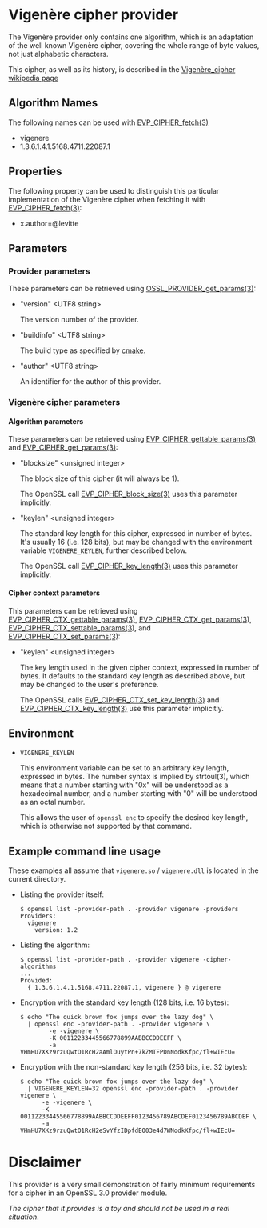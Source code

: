 # Vigenère cipher provider

The Vigenère provider only contains one algorithm, which is an
adaptation of the well known Vigenère cipher, covering the whole range
of byte values, not just alphabetic characters.

This cipher, as well as its history, is described in the
[Vigenère_cipher wikipedia page]

## Algorithm Names

The following names can be used with [EVP_CIPHER_fetch(3)]

-   vigenere
-   1.3.6.1.4.1.5168.4711.22087.1

## Properties

The following property can be used to distinguish this particular
implementation of the Vigenère cipher when fetching it with
[EVP_CIPHER_fetch(3)]:

-   x.author=@levitte

## Parameters

### Provider parameters

These parameters can be retrieved using [OSSL_PROVIDER_get_params(3)]:

-   "version" \<UTF8 string\>

    The version number of the provider.

-   "buildinfo" \<UTF8 string\>

    The build type as specified by [cmake].

-   "author" \<UTF8 string\>

    An identifier for the author of this provider.

### Vigenère cipher parameters

#### Algorithm parameters

These parameters can be retrieved using [EVP_CIPHER_gettable_params(3)] and
[EVP_CIPHER_get_params(3)]:

-   "blocksize" \<unsigned integer\>

    The block size of this cipher (it will always be 1).
    
    The OpenSSL call [EVP_CIPHER_block_size(3)] uses this parameter
    implicitly.

-   "keylen" \<unsigned integer\>

    The standard key length for this cipher, expressed in number of bytes.
    It's usually 16 (i.e. 128 bits), but may be changed with the environment
    variable `VIGENERE_KEYLEN`, further described below.

    The OpenSSL call [EVP_CIPHER_key_length(3)] uses this parameter
    implicitly.

#### Cipher context parameters

This parameters can be retrieved using [EVP_CIPHER_CTX_gettable_params(3)],
[EVP_CIPHER_CTX_get_params(3)], [EVP_CIPHER_CTX_settable_params(3)], and
[EVP_CIPHER_CTX_set_params(3)]:

-   "keylen" \<unsigned integer\>

    The key length used in the given cipher context, expressed in number of
    bytes.  It defaults to the standard key length as described above, but
    may be changed to the user's preference.

    The OpenSSL calls [EVP_CIPHER_CTX_set_key_length(3)] and
    [EVP_CIPHER_CTX_key_length(3)] use this parameter implicitly.

## Environment

-   `VIGENERE_KEYLEN`

    This environment variable can be set to an arbitrary key length,
    expressed in bytes.  The number syntax is implied by strtoul(3),
    which means that a number starting with "0x" will be understood as a
    hexadecimal number, and a number starting with "0" will be understood as
    an octal number.

    This allows the user of `openssl enc` to specify the desired key length,
    which is otherwise not supported by that command.

## Example command line usage

These examples all assume that `vigenere.so` / `vigenere.dll` is located in
the current directory.

-   Listing the provider itself:

    ``` console
    $ openssl list -provider-path . -provider vigenere -providers
    Providers:
      vigenere
        version: 1.2
    ```

-   Listing the algorithm:

    ``` console
    $ openssl list -provider-path . -provider vigenere -cipher-algorithms
    ...
    Provided:
      { 1.3.6.1.4.1.5168.4711.22087.1, vigenere } @ vigenere
    ```

-   Encryption with the standard key length (128 bits, i.e. 16 bytes):

    ``` console
    $ echo "The quick brown fox jumps over the lazy dog" \
      | openssl enc -provider-path . -provider vigenere \
            -e -vigenere \
            -K 00112233445566778899AABBCCDDEEFF \
            -a
    VHmHU7XKz9rzuQwtO1RcH2aAmlOuytPn+7kZMTFPDnNodkKfpc/fl+wIEcU=
    ```

-   Encryption with the non-standard key length (256 bits, i.e. 32 bytes):

    ``` console
    $ echo "The quick brown fox jumps over the lazy dog" \
      | VIGENERE_KEYLEN=32 openssl enc -provider-path . -provider vigenere \
          -e -vigenere \
          -K 00112233445566778899AABBCCDDEEFF0123456789ABCDEF0123456789ABCDEF \
          -a
    VHmHU7XKz9rzuQwtO1RcH2eSvYfzIDpfdEO03e4d7WNodkKfpc/fl+wIEcU=
    ```

# Disclaimer

This provider is a very small demonstration of fairly minimum requirements
for a cipher in an OpenSSL 3.0 provider module.

*The cipher that it provides is a toy and should not be used in a real
situation*.

<!-- Links -->

[Vigenère_cipher wikipedia page]:
    <https://en.wikipedia.org/wiki/Vigen%C3%A8re_cipher>
[EVP_CIPHER_fetch(3)]:
    <https://www.openssl.org/docs/man3.0/man3/EVP_CIPHER_fetch.html>
[OSSL_PROVIDER_get_params(3)]:
    <https://www.openssl.org/docs/man3.0/man3/OSSL_PROVIDER_get_params.html>
[cmake]:
    <https://cmake.org/cmake/help/latest/variable/CMAKE_BUILD_TYPE.html>
[EVP_CIPHER_gettable_params(3)]:
    <https://www.openssl.org/docs/man3.0/man3/EVP_CIPHER_gettable_params.html>
[EVP_CIPHER_get_params(3)]:
    <https://www.openssl.org/docs/man3.0/man3/EVP_CIPHER_get_params.html>
[EVP_CIPHER_block_size(3)]:
    <https://www.openssl.org/docs/man3.0/man3/EVP_CIPHER_block_size.html>
[EVP_CIPHER_key_length(3)]:
    <https://www.openssl.org/docs/man3.0/man3/EVP_CIPHER_key_length.html>
[EVP_CIPHER_CTX_gettable_params(3)]:
    <https://www.openssl.org/docs/man3.0/man3/EVP_CIPHER_CTX_gettable_params.html>
[EVP_CIPHER_CTX_get_params(3)]:
    <https://www.openssl.org/docs/man3.0/man3/EVP_CIPHER_CTX_get_params.html>
[EVP_CIPHER_CTX_settable_params(3)]:
    <https://www.openssl.org/docs/man3.0/man3/EVP_CIPHER_CTX_settable_params.html>
[EVP_CIPHER_CTX_set_params(3)]:
    <https://www.openssl.org/docs/man3.0/man3/EVP_CIPHER_CTX_set_params.html>
[EVP_CIPHER_CTX_key_length(3)]:
    <https://www.openssl.org/docs/man3.0/man3/EVP_CIPHER_CTX_key_length.html>
[EVP_CIPHER_CTX_set_key_length(3)]:
    <https://www.openssl.org/docs/man3.0/man3/EVP_CIPHER_CTX_set_key_length.html>
